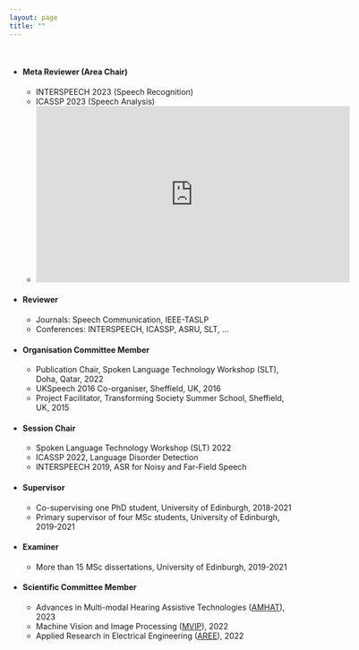```yaml
---
layout: page
title: ""
---
```


<br>

* #### Meta Reviewer (Area Chair) 
   - INTERSPEECH 2023 (Speech Recognition) 
   - ICASSP 2023 (Speech Analysis)
   - <iframe width="560" height="315" src="https://youtu.be/q8lVAtdcMUo?si=UVioCWNhse8wp7zc" frameborder="0" allowfullscreen></iframe>



* #### Reviewer 
   - Journals: Speech Communication, IEEE-TASLP
   - Conferences: INTERSPEECH, ICASSP, ASRU, SLT, ...



* #### Organisation Committee Member  
   - Publication Chair, Spoken Language Technology Workshop (SLT), Doha, Qatar, 2022
   - UKSpeech 2016 Co-organiser, Sheffield, UK, 2016
   - Project Facilitator, Transforming Society Summer School, Sheffield, UK, 2015



* #### Session Chair  
   - Spoken Language Technology Workshop (SLT) 2022
   - ICASSP 2022, Language Disorder Detection
   - INTERSPEECH 2019, ASR for Noisy and Far-Field Speech
   <!-- - Statistical Language and Speech Processing (SLSP), 2015 -->


* #### Supervisor  
   - Co-supervising one PhD student, University of Edinburgh, 2018-2021
   - Primary supervisor of four MSc students, University of Edinburgh, 2019-2021



* #### Examiner  
   - More than 15 MSc dissertations, University of Edinburgh, 2019-2021



* #### Scientific Committee Member  
  * Advances in Multi-modal Hearing Assistive Technologies ([AMHAT](https://cogmhear.org/amhat2023/)), 2023
  * Machine Vision and Image Processing ([MVIP](https://mvip2022.ismvipconf.ir/Sci.php)), 2022
  * Applied Research in Electrical Engineering ([AREE](https://aree2023.scu.ac.ir/fa/page.php?rid=58)), 2022

